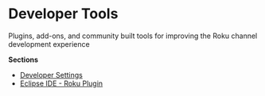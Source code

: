 # Developer Tools
Plugins, add-ons, and community built tools for improving the Roku channel development experience

**Sections**

* [Developer Settings](/develop/developer-tools/developer-settings.md)
* [Eclipse IDE - Roku Plugin](developer-settings.md)

